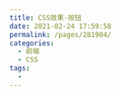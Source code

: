 ```yaml
---
title: CSS效果-按钮
date: 2021-02-24 17:59:58
permalink: /pages/281904/
categories:
  - 前端
  - CSS
tags:
  - 
---
```

